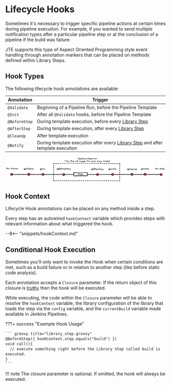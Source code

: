 # Lifecycle Hooks

Sometimes it's necessary to trigger specific pipeline actions at certain times during pipeline execution.
For example, if you wanted to send multiple notification types after a particular pipeline step or at the conclusion of a pipeline if the build was failure.

JTE supports this type of Aspect Oriented Programming style event handling through annotation markers that can be placed on methods defined within Library Steps.

## Hook Types

The following lifecycle hook annotations are available:

| Annotation    | Trigger                                                                                               |
|---------------|-------------------------------------------------------------------------------------------------------|
| `@Validate`   | Beginning of a Pipeline Run, before the Pipeline Template                                             |
| `@Init`       | After all `@Validate` hooks, before  the Pipeline Template                                            |
| `@BeforeStep` | During template execution, before every [Library Step](./library-steps.md)                            |
| `@AfterStep`  | During template execution, after every [Library Step](./library-steps.md)                             |
| `@CleanUp`    | After template execution                                                                              |
| `@Notify`     | During template execution after every [Library Step](./library-steps.md) and after template execution |

![Placeholder](./lifecycle_hook.png)

## Hook Context

Lifecycle Hook annotations can be placed on any method inside a step.

Every step has an autowired `hookContext` variable which provides steps with relevant information about what triggered the hook.

--8<-- "snippets/hookContext.md"

## Conditional Hook Execution

Sometimes you'll only want to invoke the Hook when certain conditions are met, such as a build failure or in relation to another step (like before static code analysis).

Each annotation accepts a `Closure` parameter.
If the return object of this closure is [truthy](http://www.groovy-lang.org/semantics.html#Groovy-Truth) then the hook will be executed.

While executing, the code within the `Closure` parameter will be able to resolve the `hookContext` variable, the library configuration of the library that loads the step via the `config` variable, and the `currentBuild` variable made available in Jenkins Pipelines.

???+ success "Example Hook Usage"

    ``` groovy title="library_step.groovy"
    @BeforeStep({ hookContext.step.equals("build") })
    void call(){
      // execute something right before the Library Step called build is executed.
    }
    ```

!!! note
    The closure parameter is optional. If omitted, the hook will always be executed.
